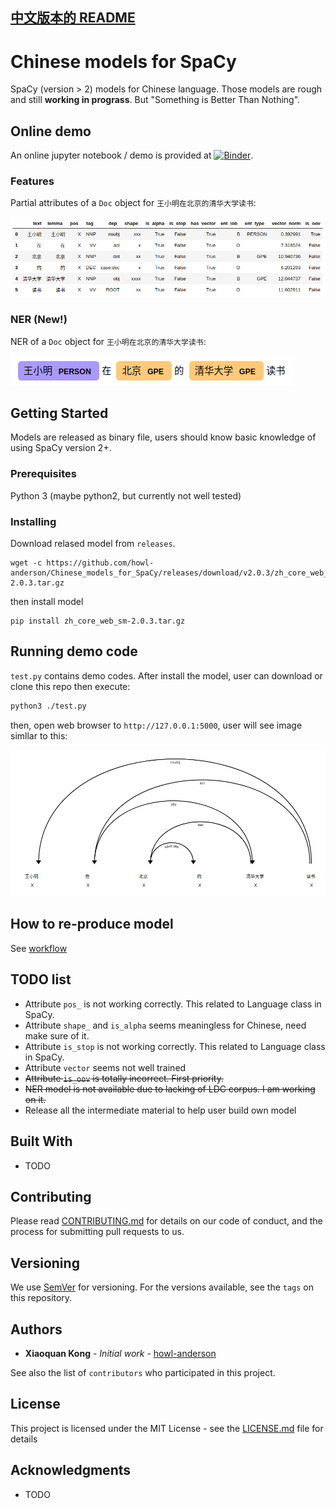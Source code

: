 [中文版本的 README](README.zh-Hans.md)
------------------------------

# Chinese models for SpaCy

SpaCy (version > 2) models for Chinese language. Those models are rough and still **working in prograss**. But "Something is Better Than Nothing".

## Online demo

An online jupyter notebook / demo is provided at [![Binder](https://mybinder.org/badge.svg)](https://mybinder.org/v2/gh/howl-anderson/Chinese_models_for_SpaCy/master?filepath=notebooks%2Fdemo.ipynb).

### Features

Partial attributes of a `Doc` object for `王小明在北京的清华大学读书`:

![attributes_of_doc](.images/attributes_of_doc.png)

### NER (**New!**)
NER of a `Doc` object for `王小明在北京的清华大学读书`:

![attributes_of_doc](.images/ner_of_doc.png)

## Getting Started

Models are released as binary file, users should know basic knowledge of using SpaCy version 2+.

### Prerequisites

Python 3 (maybe python2, but currently not well tested)

### Installing

Download relased model from `releases`.

```
wget -c https://github.com/howl-anderson/Chinese_models_for_SpaCy/releases/download/v2.0.3/zh_core_web_sm-2.0.3.tar.gz
```

then install model

```
pip install zh_core_web_sm-2.0.3.tar.gz
```


## Running demo code

`test.py` contains demo codes. After install the model, user can download or clone this repo then execute:

```bash
python3 ./test.py
```

then, open web browser to `http://127.0.0.1:5000`, user will see image simllar to this:

![Dependency of doc](.images/dependency_of_doc.png)

## How to re-produce model

See [workflow](workflow.md)

## TODO list

* Attribute `pos_` is not working correctly. This related to Language class in SpaCy.
* Attribute `shape_` and `is_alpha` seems meaningless for Chinese, need make sure of it.
* Attribute `is_stop` is not working correctly. This related to Language class in SpaCy.
* Attribute `vector` seems not well trained
* <s>Attribute `is_oov` is totally incorrect. First priority.</s>
* <s>NER model is not available due to lacking of LDC corpus. I am working on it.</s>
* Release all the intermediate material to help user build own model

## Built With

* TODO

## Contributing

Please read [CONTRIBUTING.md](https://gist.github.com/PurpleBooth/b24679402957c63ec426) for details on our code of conduct, and the process for submitting pull requests to us.

## Versioning

We use [SemVer](http://semver.org/) for versioning. For the versions available, see the `tags` on this repository.

## Authors

* **Xiaoquan Kong** - *Initial work* - [howl-anderson](https://github.com/howl-anderson)

See also the list of `contributors` who participated in this project.

## License

This project is licensed under the MIT License - see the [LICENSE.md](LICENSE.md) file for details

## Acknowledgments

* TODO
